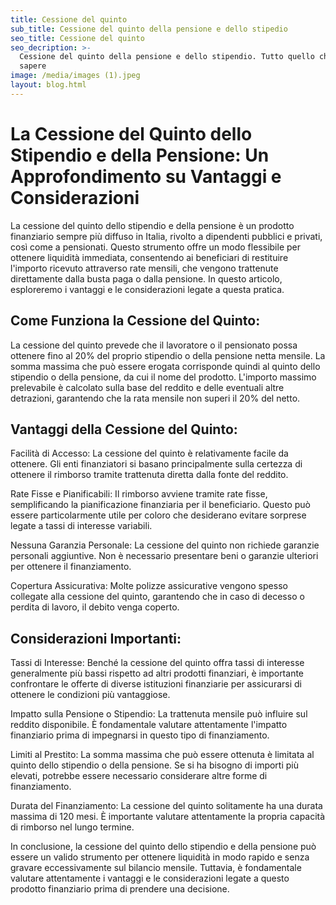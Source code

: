 ```yaml
---
title: Cessione del quinto
sub_title: Cessione del quinto della pensione e dello stipedio
seo_title: Cessione del quinto
seo_decription: >-
  Cessione del quinto della pensione e dello stipendio. Tutto quello che c'è da
  sapere
image: /media/images (1).jpeg
layout: blog.html
---
```

# La Cessione del Quinto dello Stipendio e della Pensione: Un Approfondimento su Vantaggi e Considerazioni



La cessione del quinto dello stipendio e della pensione è un prodotto finanziario sempre più diffuso in Italia, rivolto a dipendenti pubblici e privati, così come a pensionati. Questo strumento offre un modo flessibile per ottenere liquidità immediata, consentendo ai beneficiari di restituire l'importo ricevuto attraverso rate mensili, che vengono trattenute direttamente dalla busta paga o dalla pensione. In questo articolo, esploreremo i vantaggi e le considerazioni legate a questa pratica.



## Come Funziona la Cessione del Quinto:



La cessione del quinto prevede che il lavoratore o il pensionato possa ottenere fino al 20% del proprio stipendio o della pensione netta mensile. La somma massima che può essere erogata corrisponde quindi al quinto dello stipendio o della pensione, da cui il nome del prodotto. L'importo massimo prelevabile è calcolato sulla base del reddito e delle eventuali altre detrazioni, garantendo che la rata mensile non superi il 20% del netto.



## Vantaggi della Cessione del Quinto:



Facilità di Accesso: La cessione del quinto è relativamente facile da ottenere. Gli enti finanziatori si basano principalmente sulla certezza di ottenere il rimborso tramite trattenuta diretta dalla fonte del reddito.



Rate Fisse e Pianificabili: Il rimborso avviene tramite rate fisse, semplificando la pianificazione finanziaria per il beneficiario. Questo può essere particolarmente utile per coloro che desiderano evitare sorprese legate a tassi di interesse variabili.



Nessuna Garanzia Personale: La cessione del quinto non richiede garanzie personali aggiuntive. Non è necessario presentare beni o garanzie ulteriori per ottenere il finanziamento.



Copertura Assicurativa: Molte polizze assicurative vengono spesso collegate alla cessione del quinto, garantendo che in caso di decesso o perdita di lavoro, il debito venga coperto.



## Considerazioni Importanti:



Tassi di Interesse: Benché la cessione del quinto offra tassi di interesse generalmente più bassi rispetto ad altri prodotti finanziari, è importante confrontare le offerte di diverse istituzioni finanziarie per assicurarsi di ottenere le condizioni più vantaggiose.



Impatto sulla Pensione o Stipendio: La trattenuta mensile può influire sul reddito disponibile. È fondamentale valutare attentamente l'impatto finanziario prima di impegnarsi in questo tipo di finanziamento.



Limiti al Prestito: La somma massima che può essere ottenuta è limitata al quinto dello stipendio o della pensione. Se si ha bisogno di importi più elevati, potrebbe essere necessario considerare altre forme di finanziamento.



Durata del Finanziamento: La cessione del quinto solitamente ha una durata massima di 120 mesi. È importante valutare attentamente la propria capacità di rimborso nel lungo termine.



In conclusione, la cessione del quinto dello stipendio e della pensione può essere un valido strumento per ottenere liquidità in modo rapido e senza gravare eccessivamente sul bilancio mensile. Tuttavia, è fondamentale valutare attentamente i vantaggi e le considerazioni legate a questo prodotto finanziario prima di prendere una decisione.
